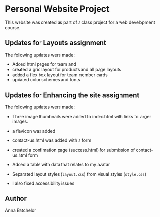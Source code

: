 # Personal Website Project

This website was created as part of a class project for a web development course.

## Updates for Layouts assignment

The following updates were made:

- Added html pages for team and
- created a grid layout for products and all page layouts
- added a flex box layout for team member cards
- updated color schemes and fonts

## Updates for Enhancing the site assignment

The following updates were made:

- Three image thumbnails were added to index.html with links to larger images.

- a flavicon was added

- contact-us.html was added with a form

- created a confimation page (success.html) for submission of contact-us.html form

- Added a table with data that relates to my avatar

- Separated layout styles (`layout.css`) from visual styles (`style.css`)

- I also fixed accessibility issues

## Author

Anna Batchelor
